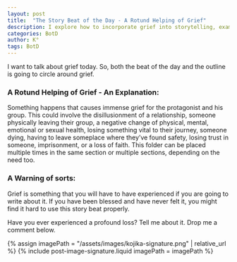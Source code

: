 ```yaml
---
layout: post
title:  "The Story Beat of the Day - A Rotund Helping of Grief"
description: I explore how to incorporate grief into storytelling, examining various forms it can take - from death and relationship dissolution to loss of faith or safety. As a story beat, grief can be used multiple times to build emotional depth. However, I emphasize that writing convincingly about grief requires personal experience with loss, as it's difficult to authentically portray something so profound without having felt it yourself.
categories: BotD
author: K°
tags: BotD
---
```

I want to talk about grief today. So, both the beat of the day and the outline is going to circle around grief.

### A Rotund Helping of Grief - An Explanation:
Something happens that causes immense grief for the protagonist and his group. This could involve the disillusionment of a relationship, someone physically leaving their group, a negative change of physical, mental, emotional or sexual health, losing something vital to their journey, someone dying, having to leave someplace where they’ve found safety, losing trust in someone, imprisonment, or a loss of faith. This folder can be placed multiple times in the same section or multiple sections, depending on the need too.

### A Warning of sorts:
Grief is something that you will have to have experienced if you are going to write about it. If you have been blessed and have never felt it, you might find it hard to use this story beat properly.

Have you ever experienced a profound loss? Tell me about it. Drop me a comment below.

<!-- signature -->
{% assign imagePath = "/assets/images/kojika-signature.png" | relative_url %}
{% include post-image-signature.liquid imagePath = imagePath %}